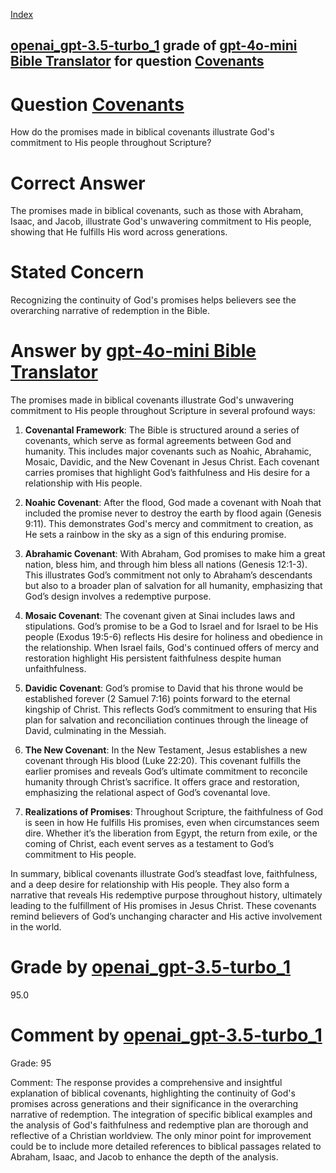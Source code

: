 
[Index](../../../../index.md)
## [openai_gpt-3.5-turbo_1](../../../grading_models/openai_gpt-3.5-turbo_1.md) grade of [gpt-4o-mini Bible Translator](../../../answering_models/gpt-4o-mini_Bible_Translator.md) for question [Covenants](../../../questions/Covenants.md)

# Question [Covenants](../../../questions/Covenants.md)
How do the promises made in biblical covenants illustrate God's commitment to His people throughout Scripture?

# Correct Answer
The promises made in biblical covenants, such as those with Abraham, Isaac, and Jacob, illustrate God's unwavering commitment to His people, showing that He fulfills His word across generations.

# Stated Concern
Recognizing the continuity of God's promises helps believers see the overarching narrative of redemption in the Bible.

# Answer by [gpt-4o-mini Bible Translator](../../../answering_models/gpt-4o-mini_Bible_Translator.md)
The promises made in biblical covenants illustrate God's unwavering commitment to His people throughout Scripture in several profound ways:

1. **Covenantal Framework**: The Bible is structured around a series of covenants, which serve as formal agreements between God and humanity. This includes major covenants such as Noahic, Abrahamic, Mosaic, Davidic, and the New Covenant in Jesus Christ. Each covenant carries promises that highlight God’s faithfulness and His desire for a relationship with His people.

2. **Noahic Covenant**: After the flood, God made a covenant with Noah that included the promise never to destroy the earth by flood again (Genesis 9:11). This demonstrates God's mercy and commitment to creation, as He sets a rainbow in the sky as a sign of this enduring promise.

3. **Abrahamic Covenant**: With Abraham, God promises to make him a great nation, bless him, and through him bless all nations (Genesis 12:1-3). This illustrates God’s commitment not only to Abraham’s descendants but also to a broader plan of salvation for all humanity, emphasizing that God’s design involves a redemptive purpose.

4. **Mosaic Covenant**: The covenant given at Sinai includes laws and stipulations. God’s promise to be a God to Israel and for Israel to be His people (Exodus 19:5-6) reflects His desire for holiness and obedience in the relationship. When Israel fails, God's continued offers of mercy and restoration highlight His persistent faithfulness despite human unfaithfulness.

5. **Davidic Covenant**: God’s promise to David that his throne would be established forever (2 Samuel 7:16) points forward to the eternal kingship of Christ. This reflects God’s commitment to ensuring that His plan for salvation and reconciliation continues through the lineage of David, culminating in the Messiah.

6. **The New Covenant**: In the New Testament, Jesus establishes a new covenant through His blood (Luke 22:20). This covenant fulfills the earlier promises and reveals God’s ultimate commitment to reconcile humanity through Christ’s sacrifice. It offers grace and restoration, emphasizing the relational aspect of God’s covenantal love.

7. **Realizations of Promises**: Throughout Scripture, the faithfulness of God is seen in how He fulfills His promises, even when circumstances seem dire. Whether it’s the liberation from Egypt, the return from exile, or the coming of Christ, each event serves as a testament to God’s commitment to His people.

In summary, biblical covenants illustrate God’s steadfast love, faithfulness, and a deep desire for relationship with His people. They also form a narrative that reveals His redemptive purpose throughout history, ultimately leading to the fulfillment of His promises in Jesus Christ. These covenants remind believers of God’s unchanging character and His active involvement in the world.

# Grade by [openai_gpt-3.5-turbo_1](../../../grading_models/openai_gpt-3.5-turbo_1.md)
95.0

# Comment by [openai_gpt-3.5-turbo_1](../../../grading_models/openai_gpt-3.5-turbo_1.md)
Grade: 95

Comment: The response provides a comprehensive and insightful explanation of biblical covenants, highlighting the continuity of God's promises across generations and their significance in the overarching narrative of redemption. The integration of specific biblical examples and the analysis of God's faithfulness and redemptive plan are thorough and reflective of a Christian worldview. The only minor point for improvement could be to include more detailed references to biblical passages related to Abraham, Isaac, and Jacob to enhance the depth of the analysis.
